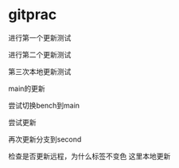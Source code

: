 # gitprac

进行第一个更新测试

进行第二个更新测试

第三次本地更新测试

main的更新

尝试切换bench到main

尝试更新

再次更新分支到second

检查是否更新远程，为什么标签不变色 
这里本地更新